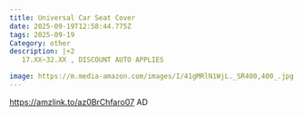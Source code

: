 ```yaml
---
title: Universal Car Seat Cover
date: 2025-09-19T12:58:44.775Z
tags: 2025-09-19
Category: other
description: |+2
   17.XX~32.XX , DISCOUNT AUTO APPLIES

image: https://m.media-amazon.com/images/I/41gMRlN1WjL._SR400,400_.jpg
---
```

https://amzlink.to/az0BrChfaro07  AD